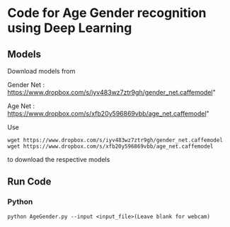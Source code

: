 # Code for Age Gender recognition using Deep Learning

## Models
Download models from

Gender Net : https://www.dropbox.com/s/iyv483wz7ztr9gh/gender_net.caffemodel"

Age Net : https://www.dropbox.com/s/xfb20y596869vbb/age_net.caffemodel"

Use 
```
wget https://www.dropbox.com/s/iyv483wz7ztr9gh/gender_net.caffemodel
wget https://www.dropbox.com/s/xfb20y596869vbb/age_net.caffemodel 
```
to download the respective models

## Run Code

### Python
```
python AgeGender.py --input <input_file>(Leave blank for webcam)
```
